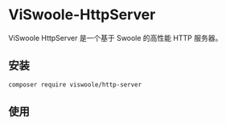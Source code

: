 # ViSwoole-HttpServer

ViSwoole HttpServer 是一个基于 Swoole 的高性能 HTTP 服务器。

## 安装

```bash
composer require viswoole/http-server
```

## 使用

```php

```
